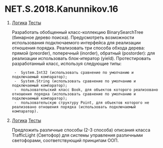 # NET.S.2018.Kanunnikov.16

1.
    [Логика](https://github.com/Ronimeister/NET.S.2018.Kanunnikov.16/tree/master/BinaryCollections)
    [Тесты](https://github.com/Ronimeister/NET.S.2018.Kanunnikov.16/tree/master/BinaryCollections.Test)

    Разработать обобщенный класс-коллекцию BinarySearchTree (бинарное дерево поиска). Предусмотреть возможности использования подключаемого интерфейса для реализации отношения порядка. Реализовать три способа обхода дерева: прямой (preorder), поперечный (inorder), обратный (postorder): для реализации использовать блок-итератор (yield). Протестировать разработанный класс, используя следующие типы:

        -  System.Int32 (использовать сравнение по умолчанию и подключаемый компаратор);
        -  System.String (использовать сравнение по умолчанию и подключаемый компаратор);
        -  пользовательский класс Book, для объектов которого реализовано отношения порядка (использовать сравнение по умолчанию и подключаемый компаратор);
        -  пользовательскую структуру Point, для объектов которого не реализовано отношения порядка (использовать подключаемый компаратор).


2.
    [Логика]()
    [Тесты]()
    
    Предложить различные способы (2-3 способа) описания класса TrafficLight (Светофор) для системы управления различными светофорами, соответствующий принципам ООП.

